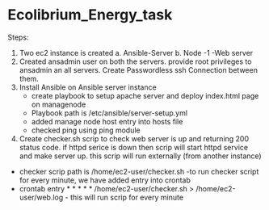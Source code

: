 # Ecolibrium_Energy_task
Steps:
1. Two ec2 instance is created 
  a. Ansible-Server 
  b. Node -1 -Web server
2. Created ansadmin user on both the servers. provide root privileges to ansadmin an all servers. Create Passwordless ssh Connection between them.
3. Install Ansible on Ansible server instance
   - create playbook to setup apache server and deploy index.html page on managenode 
   - Playbook path is /etc/ansible/server-setup.yml
   - added manage node host entry into hosts file
   - checked ping using ping module
 4. Create checker.sh scrip to check web server is up and returning 200 status code. if httpd serice is down then scrip will start httpd service and make server up. this scrip will run externally (from another instance)
  - checker scrip  path is /home/ec2-user/checker.sh
  -to run checker script for every minute, we have added entry into crontab 
  - crontab entry * * * * * /home/ec2-user/checker.sh > /home/ec2-user/web.log - this will run scrip for every minute
  
